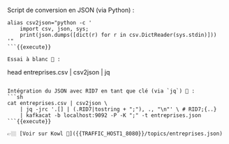 Script de conversion en JSON (via Python) : 
```
alias csv2json="python -c '
    import csv, json, sys; 
    print(json.dumps([dict(r) for r in csv.DictReader(sys.stdin)]))
'"
```{{execute}}

Essai à blanc 🔫 :
```
head entreprises.csv | csv2json | jq
```{{execute}}

Intégration du JSON avec RID7 en tant que clé (via `jq`) 🚀 : 
```sh
cat entreprises.csv | csv2json \ 
    | jq -jrc '.[] | (.RID7|tostring + ";"), ., "\n"' \ # RID7;{..}
    | kafkacat -b localhost:9092 -P -K ";" -t entreprises.json
```{{execute}}

👉🏼 [Voir sur Kowl 🤩]({{TRAFFIC_HOST1_8080}}/topics/entreprises.json)
